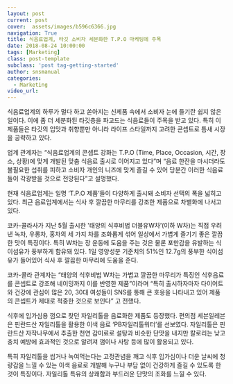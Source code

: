 ```yaml
---
layout: post
current: post
cover:  assets/images/b596c6366.jpg
navigation: True
title: 식음료업계, 타깃 소비자 세분화한 T.P.O 마케팅에 주목
date: 2018-08-24 10:00:00
tags: [Marketing]
class: post-template
subclass: 'post tag-getting-started'
author: snsmanual
categories:
  - Marketing
video_url: 
---
```


식음료업계의 하루가 멀다 하고 쏟아지는 신제품 속에서 소비자 눈에 들기란 쉽지 않은 일이다. 
이에 좀 더 세분화된 타깃층을 파고드는 식음료들이 주목을 받고 있다. 
특히 이 제품들은 타깃의 입맛과 취향뿐만 아니라 라이프 스타일까지 고려한 콘셉트로 
틈새 시장을 공략하고 있다.

업계 관계자는 “식음료업계의 콘셉트 강화는 T.P.O (Time, Place, Occasion, 시간, 장소, 상황)에 맞게 
개발된 맞춤 식음료 출시로 이어지고 있다”며 “음료 한잔을 마시더라도 불필요한 섭취를 피하고 
소비자 개인의 니즈에 맞게 즐길 수 있어 당분간 이러한 
식음료들이 각광받을 것으로 전망된다”고 설명했다. 

현재 식음료업계는 일명 ‘T.P.O 제품’들이 다양하게 출시돼 소비자 선택의 폭을 넓히고 있다.
최근 음료업계에서는 식사 후 깔끔한 마무리를 강조한 제품으로 차별화에 나서고 있다.

코카-콜라사가 지난 5월 출시한 '태양의 식후비법 더블유W차’(이하 W차)는 직접 우려낸 녹차, 우롱차, 홍차의 세 가지 차를 조화롭게 섞어 일상에서 가볍게 즐기기 좋은 깔끔한 맛이 특징이다.
특히 W차는 장 운동에 도움을 주는 것은 물론 포만감을 유발하는 식이섬유가 풍부하게 함유돼 있다. 
1일 영양성분 기준치의 51%인 12.7g의 풍부한 식이섬유가 들어있어 
식사 후 깔끔한 마무리에 도움을 준다.  

코카-콜라 관계자는 “태양의 식후비법 W차는 가볍고 깔끔한 마무리가 특징인 식후음료를 콘셉트로 강조해 네이밍까지 이를 반영한 제품”이라며 “특히 출시하자마자 다이어트와 건강에 관심이 많은 20, 30대 여성들이 SNS를 통해 큰 호응을 나타내고 있어 제품의 콘셉트가 제대로 적중한 것으로 보인다” 고 전했다.  

식후에 입가심용 껌으로 찾던 자일리톨을 음료화한 제품도 등장했다. 
편의점 세븐일레븐은 핀란드산 자일리톨을 활용한 이색 음료 ‘PB자일리톨워터’를 선보였다. 
자일리톨은 핀란드산 자작나무에서 추출한 천연 감미료로 설탕과 
비슷한 단맛을 내지만 칼로리는 낮고 충치 예방에 효과적인 것으로 
알려져 껌이나 사탕 등에 많이 활용되고 있다.  

특히 자일리톨을 씹거나 녹여먹는다는 고정관념을 깨고 식후 입가심이나 
더운 날씨에 청량감을 느낄 수 있는 이색 음료로 개발해 누구나 부담 없이 
건강하게 즐길 수 있도록 한 것이 특징이다. 
자일리톨 특유의 상쾌함과 부드러운 단맛의 조화를 느낄 수 있다.

